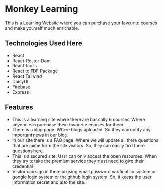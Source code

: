 # Monkey Learning

This is a Learning Website where you can purchase your favourite courses and make yourself much enrichable.

## Technologies Used Here

- React
- React-Router-Dom
- React-Icons
- React to PDF Package
- React Tailwind
- DaisyUI
- Firebase
- Express


## Features

 - This is a learning site where there are basically 6 courses. Where anyone can purchase there favourite courses for them.
 - There is a blog page. Where blogs uploaded. So they can notify any important news in our blog.
 - In our site there is a FAQ page. Where we will update all there questions that are come form the site visitors. So, they can easily find there questions here.
 - This is a secured site. User can only access the open resources. When they try to take the premium service they must need to give their credential.
 - Visitor can sign in there id using email password varification system or google login system or the github login system. So, it keeps the user information secret and also the site.
  

